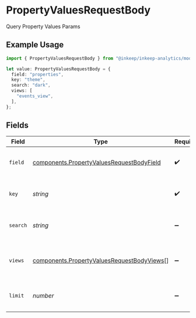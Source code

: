 # PropertyValuesRequestBody

Query Property Values Params

## Example Usage

```typescript
import { PropertyValuesRequestBody } from "@inkeep/inkeep-analytics/models/components";

let value: PropertyValuesRequestBody = {
  field: "properties",
  key: "theme",
  search: "dark",
  views: [
    "events_view",
  ],
};
```

## Fields

| Field                                                                                                    | Type                                                                                                     | Required                                                                                                 | Description                                                                                              | Example                                                                                                  |
| -------------------------------------------------------------------------------------------------------- | -------------------------------------------------------------------------------------------------------- | -------------------------------------------------------------------------------------------------------- | -------------------------------------------------------------------------------------------------------- | -------------------------------------------------------------------------------------------------------- |
| `field`                                                                                                  | [components.PropertyValuesRequestBodyField](../../models/components/propertyvaluesrequestbodyfield.md)   | :heavy_check_mark:                                                                                       | Which JSON field to query values from                                                                    | properties                                                                                               |
| `key`                                                                                                    | *string*                                                                                                 | :heavy_check_mark:                                                                                       | The property key to get values for                                                                       | theme                                                                                                    |
| `search`                                                                                                 | *string*                                                                                                 | :heavy_minus_sign:                                                                                       | Optional search term to filter values                                                                    | dark                                                                                                     |
| `views`                                                                                                  | [components.PropertyValuesRequestBodyViews](../../models/components/propertyvaluesrequestbodyviews.md)[] | :heavy_minus_sign:                                                                                       | Optional list of views to query (defaults to all views)                                                  | [<br/>"events_view"<br/>]                                                                                |
| `limit`                                                                                                  | *number*                                                                                                 | :heavy_minus_sign:                                                                                       | Maximum number of values to return                                                                       | 100                                                                                                      |